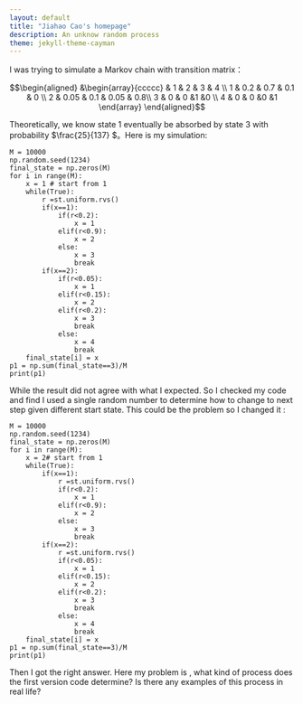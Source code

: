 ```yaml
---
layout: default
title: "Jiahao Cao's homepage"
description: An unknow random process
theme: jekyll-theme-cayman
---
```


I was trying to simulate a Markov chain with transition matrix：

$$\begin{aligned}
&\begin{array}{ccccc}
& 1 & 2 & 3 & 4 \\
1 & 0.2 & 0.7 & 0.1 & 0 \\
2 & 0.05 & 0.1 & 0.05 & 0.8\\
3 & 0 & 0 &1 &0 \\
4 & 0 & 0 &0 &1
\end{array}
\end{aligned}$$

Theoretically, we know state 1 eventually be absorbed by state 3 with probability $\frac{25}{137} $。Here is my simulation:

```
M = 10000
np.random.seed(1234)
final_state = np.zeros(M)
for i in range(M):
    x = 1 # start from 1
    while(True):
        r =st.uniform.rvs()
        if(x==1):
            if(r<0.2):
                x = 1
            elif(r<0.9):
                x = 2
            else:
                x = 3
                break
        if(x==2):
            if(r<0.05):
                x = 1
            elif(r<0.15):
                x = 2
            elif(r<0.2):
                x = 3
                break
            else:
                x = 4
                break
    final_state[i] = x
p1 = np.sum(final_state==3)/M
print(p1)
```
While the result did not agree with what I expected. So I checked my code and find I used a single random number to determine how to change to next step given different start state. This could be the problem so I changed it :
```
M = 10000
np.random.seed(1234)
final_state = np.zeros(M)
for i in range(M):
    x = 2# start from 1
    while(True):
        if(x==1):
            r =st.uniform.rvs()
            if(r<0.2):
                x = 1
            elif(r<0.9):
                x = 2
            else:
                x = 3
                break
        if(x==2):
            r =st.uniform.rvs()
            if(r<0.05):
                x = 1
            elif(r<0.15):
                x = 2
            elif(r<0.2):
                x = 3
                break
            else:
                x = 4
                break
    final_state[i] = x
p1 = np.sum(final_state==3)/M
print(p1)
```
Then I got the right answer.  Here my problem is , what kind of process does the first version code determine? Is there any examples of this process in real life?
